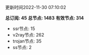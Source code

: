 更新时间2022-11-30 07:10:02

**总订阅: 45**
**总节点: 1483**
**有效节点: 314**
- ssr节点: 15
- v2ray节点: 262
- trojan节点: 35
- ss节点: 2
